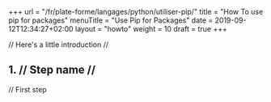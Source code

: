 +++
url = "/fr/plate-forme/langages/python/utiliser-pip/"
title = "How To use pip for packages"
menuTitle = "Use Pip for Packages"
date = 2019-09-12T12:34:27+02:00
layout = "howto"
weight = 10
draft = true
+++

// Here's a little introduction //

## 1. // Step name //

// First step
